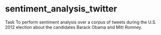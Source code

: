 # sentiment_analysis_twitter
Task
To perform sentiment analysis over a corpus of tweets during the U.S. 2012 election about the candidates Barack Obama and Mitt Romney.

